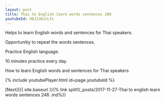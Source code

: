 ```yaml
---
layout: post
title: Thai to English learn words sentences 200 
youtubeId: d6J2JEulLIs
---
```

 
 
Helps to learn English words and sentences for Thai speakers.

Opportunitiy to repeat the words sentences. 

Practice English language. 
 
10 minutes practice every day. 
 
How to learn English words and sentences for Thai speakers 
 
{% include youtubePlayer.html id=page.youtubeId %}
 
 
[Next]({{ site.baseurl }}{% link  split1/_posts/2017-11-27-Thai to english learn words sentences 246 .md%})
 
